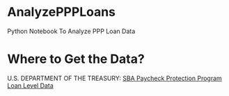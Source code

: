 # AnalyzePPPLoans
Python Notebook To Analyze PPP Loan Data

# Where to Get the Data?
U.S. DEPARTMENT OF THE TREASURY:
[SBA Paycheck Protection Program Loan Level Data](https://home.treasury.gov/policy-issues/cares-act/assistance-for-small-businesses/sba-paycheck-protection-program-loan-level-data)
